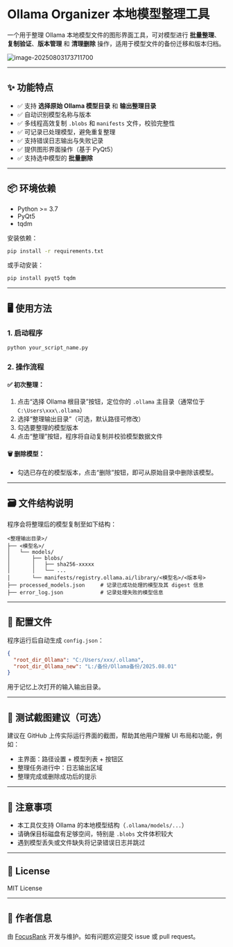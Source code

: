 # Ollama Organizer 本地模型整理工具

一个用于整理 Ollama 本地模型文件的图形界面工具，可对模型进行 **批量整理**、**复制验证**、**版本管理** 和 **清理删除** 操作，适用于模型文件的备份迁移和版本归档。

![image-20250803173711700](C:\Users\xxx\PycharmProjects\Ollama-organizer\assets\image-20250803173711700.png)



---

## ✨ 功能特点

- ✅ 支持 **选择原始 Ollama 模型目录** 和 **输出整理目录**
- ✅ 自动识别模型名称与版本
- ✅ 多线程高效复制 `.blobs` 和 `manifests` 文件，校验完整性
- ✅ 可记录已处理模型，避免重复整理
- ✅ 支持错误日志输出与失败记录
- ✅ 提供图形界面操作（基于 PyQt5）
- ✅ 支持选中模型的 **批量删除**

---

## 📦 环境依赖

- Python >= 3.7
- PyQt5
- tqdm

安装依赖：

```bash
pip install -r requirements.txt
```

或手动安装：

```bash
pip install pyqt5 tqdm
```

---

## 🖥️ 使用方法

### 1. 启动程序

```bash
python your_script_name.py
```

### 2. 操作流程

#### ✅ 初次整理：
1. 点击“选择 Ollama 根目录”按钮，定位你的 `.ollama` 主目录（通常位于 `C:\Users\xxx\.ollama`）
2. 选择“整理输出目录”（可选，默认路径可修改）
3. 勾选要整理的模型版本
4. 点击“整理”按钮，程序将自动复制并校验模型数据文件

#### 🗑️ 删除模型：
- 勾选已存在的模型版本，点击“删除”按钮，即可从原始目录中删除该模型。

---

## 🗃️ 文件结构说明

程序会将整理后的模型复制至如下结构：

```
<整理输出目录>/
├── <模型名>/
│   └── models/
│       ├── blobs/
│       │   ├── sha256-xxxxx
│       │   └── ...
│       └── manifests/registry.ollama.ai/library/<模型名>/<版本号>
├── processed_models.json     # 记录已成功处理的模型及其 digest 信息
├── error_log.json            # 记录处理失败的模型信息
```

---

## 📝 配置文件

程序运行后自动生成 `config.json`：

```json
{
  "root_dir_Ollama": "C:/Users/xxx/.ollama",
  "root_dir_Ollama_new": "L:/备份/Ollama备份/2025.08.01"
}
```

用于记忆上次打开的输入输出目录。

---

## 🧪 测试截图建议（可选）

建议在 GitHub 上传实际运行界面的截图，帮助其他用户理解 UI 布局和功能，例如：

- 主界面：路径设置 + 模型列表 + 按钮区
- 整理任务进行中：日志输出区域
- 整理完成或删除成功后的提示

---

## 🚧 注意事项

- 本工具仅支持 Ollama 的本地模型结构（`.ollama/models/...`）
- 请确保目标磁盘有足够空间，特别是 `.blobs` 文件体积较大
- 遇到模型丢失或文件缺失将记录错误日志并跳过

---

## 📜 License

MIT License

---

## 👤 作者信息

由 [FocusRank](https://github.com/FocusRank) 开发与维护。如有问题欢迎提交 issue 或 pull request。
